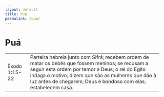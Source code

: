 ```yaml
---
layout: default
title: Puá
permalink: /pua/
---
```


# Puá

|    |     |
|:---|:---|
| Êxodo 1:15-22 | Parteira hebreia junto com Sifrá; recebem ordem de matar os bebês que fossem meninos; se recusam a seguir esta ordem por temor a Deus; o rei do Egito indaga o motivo; dizem que são as mulheres que dão à luz antes de chegarem; Deus é bondoso com elas; estabelecem casa.| 
